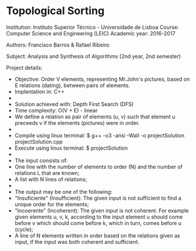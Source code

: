# Topological Sorting

Institution: Instituto Superior Técnico - Universidade de Lisboa
Course: Computer Science and Engineering (LEIC)
Academic year: 2016-2017

Authors: Francisco Barros & Rafael Ribeiro

Subject: Analysis and Synthesis of Algorithms (2nd year, 2nd semester)

Project details:
* Objective: Order V elements, representing Mr.John's pictures, based on E relations (dating), between pairs of elements.
* Implentation in: C++  
*
* Solution achieved with: Depth First Search (DFS)
* Time complexity: O(V + E) - linear 
* We define a relation as pair of elements (u, v) such that element u preceeds v if the elements (pictures) were in order.
*
* Compile using linux terminal: $ g++ -o3 -ansi -Wall -o projectSolution projectSolution.cpp
* Execute using linux terminal: $ projectSolution
*
* The input consists of:
*   One line with the number of elements to order (N) and the number of relations L that are known;
*   A list with N lines of relations;
*
* The output may be one of the following:
*   "Insuficiente" (Insufficient): The given input is not sufficient to find a unique order for the elements;
*   "Incoerente" (Incoherent): The given input is not coherent. For example given elements u, v, k, according to the input element u should come before v which should come before k, which in turn, comes before u (cycle);
*   A line of N elements written in order based on the relations given as input, if the input was both coherent and sufficient.
